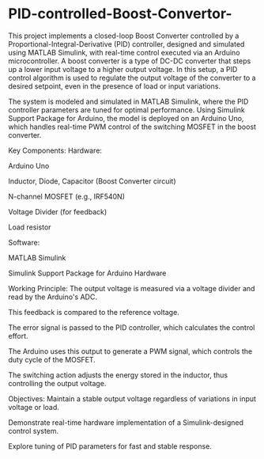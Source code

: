 # PID-controlled-Boost-Convertor-
This project implements a closed-loop Boost Converter controlled by a Proportional-Integral-Derivative (PID) controller, designed and simulated using MATLAB Simulink, with real-time control executed via an Arduino microcontroller. 
A boost converter is a type of DC-DC converter that steps up a lower input voltage to a higher output voltage. In this setup, a PID control algorithm is used to regulate the output voltage of the converter to a desired setpoint, even in the presence of load or input variations.

The system is modeled and simulated in MATLAB Simulink, where the PID controller parameters are tuned for optimal performance. Using Simulink Support Package for Arduino, the model is deployed on an Arduino Uno, which handles real-time PWM control of the switching MOSFET in the boost converter.

Key Components:
Hardware:

Arduino Uno

Inductor, Diode, Capacitor (Boost Converter circuit)

N-channel MOSFET (e.g., IRF540N)

Voltage Divider (for feedback)

Load resistor

Software:

MATLAB Simulink

Simulink Support Package for Arduino Hardware

Working Principle:
The output voltage is measured via a voltage divider and read by the Arduino's ADC.

This feedback is compared to the reference voltage.

The error signal is passed to the PID controller, which calculates the control effort.

The Arduino uses this output to generate a PWM signal, which controls the duty cycle of the MOSFET.

The switching action adjusts the energy stored in the inductor, thus controlling the output voltage.

Objectives:
Maintain a stable output voltage regardless of variations in input voltage or load.

Demonstrate real-time hardware implementation of a Simulink-designed control system.

Explore tuning of PID parameters for fast and stable response.
